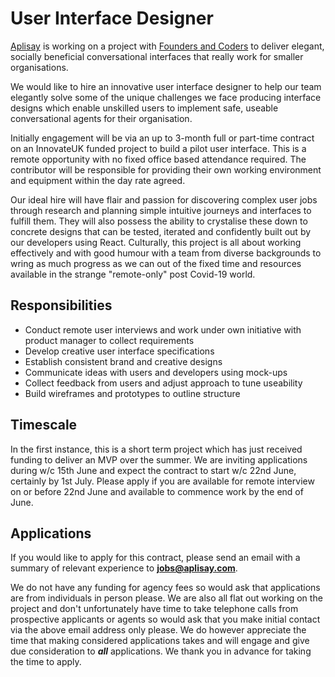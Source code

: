 # User Interface Designer
[Aplisay](https://www.aplisay.com/) is working on a project with [Founders and Coders](https://foundersandcoders.com) to deliver elegant, socially beneficial conversational interfaces that really work for smaller organisations.

We would like to hire an innovative user interface designer to help our team elegantly solve some of the unique challenges we face producing interface designs which enable unskilled users to implement safe, useable conversational agents for their organisation.

Initially engagement will be via an up to 3-month full or part-time contract on an InnovateUK funded project to build a pilot user interface. This is a remote opportunity with no fixed office based attendance required. The contributor will be responsible for providing their own working environment and equipment within the day rate agreed.

Our ideal hire will have flair and passion for discovering complex user jobs through research and planning simple intuitive journeys and interfaces to fulfill them. They will also possess the ability to crystalise these down to concrete designs that can be tested, iterated and confidently built out by our developers using React. Culturally, this project is all about working effectively and with good humour with a team from diverse backgrounds to wring as much progress as we can out of the fixed time and resources available in the strange "remote-only" post Covid-19 world.

## Responsibilities

* Conduct remote user interviews and work under own initiative with product manager to collect requirements
* Develop creative user interface specifications
* Establish consistent brand and creative designs
* Communicate ideas with users and developers using mock-ups
* Collect feedback from users and adjust approach to tune useability
* Build wireframes and prototypes to outline structure

## Timescale

In the first instance, this is a short term project which has just received funding to deliver an MVP over the summer. We are inviting applications during w/c 15th June and expect the contract to start w/c 22nd June, certainly by 1st July. Please apply if you are available for remote interview on or before 22nd June and available to commence work by the end of June.

## Applications

If you would like to apply for this contract, please send an email with a summary of relevant experience to [**jobs@aplisay.com**](mailto:jobs@aplisay.com?Subject=User%20Interface%20Designer%20Application).

We do not have any funding for agency fees so would ask that applications are from individuals in person please. We are also all flat out working on the project and don't unfortunately have time to take telephone calls from prospective applicants or agents so would ask that you make initial contact via the above email address only please. We do however appreciate the time that making considered applications takes and will engage and give due consideration to **_all_** applications. We thank you in advance for taking the time to apply.
